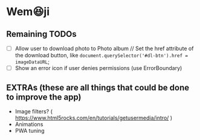 # Wem😆ji

## Remaining TODOs

- [ ] Allow user to download photo to Photo album // Set the href attribute of the download button, like `document.querySelector('#dl-btn').href = imageDataURL`;
- [ ] Show an error icon if user denies permissions (use ErrorBoundary)

## EXTRAs (these are all things that could be done to improve the app)

- Image filters? ( https://www.html5rocks.com/en/tutorials/getusermedia/intro/ )
- Animations
- PWA tuning